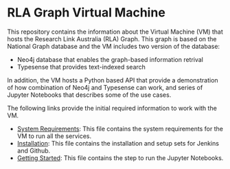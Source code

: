
# RLA Graph Virtual Machine
This repository contains the information about the Virtual Machine (VM) that hosts the Research Link Australia (RLA) Graph. This graph is based on the National Graph database and the VM includes two version of the database:
- Neo4j database that enables the graph-based information retrival
- Typesense that provides text-indexed search

In addition, the VM hosts a Python based API that provide a demonstration of how combination of Neo4j and Typesense can work, and series of Jupyter Notebooks that describes some of the use cases.

The following links provide the initial required information to work with the VM.

* [System Requirements](vm-ng/system-requirements.md): This file contains the system requirements for the VM to run all the services.
* [Installation](vm-ng/installation.md): This file contains the installation and setup sets for Jenkins and Github.
* [Getting Started](vm-ng/getting-started.md): This file contains the step to run the Jupyter Notebooks.